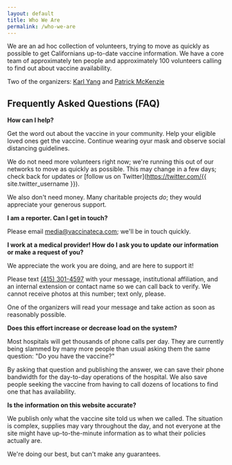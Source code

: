 ```yaml
---
layout: default
title: Who We Are
permalink: /who-we-are
---
```

We are an ad hoc collection of volunteers, trying to move as quickly as possible to get Californians up-to-date vaccine information. We have a core team of approximately ten people and approximately 100 volunteers calling to find out about vaccine availability.

Two of the organizers: [Karl Yang](https://twitter.com/chiefofstuffs) and [Patrick McKenzie](https://twitter.com/patio11)

<a name="faq" />

## Frequently Asked Questions (FAQ)

**How can I help?**

Get the word out about the vaccine in your community. Help your eligible loved ones get the vaccine. Continue wearing oyur mask and observe social distancing guidelines.

We do not need more volunteers right now; we're running this out of our networks to move as quickly as possible. This may change in a few days; check back for updates or [follow us on Twitter](https://twitter.com/{{ site.twitter_username }}).

We also don't need money. Many charitable projects _do_; they would appreciate your generous support.

**I am a reporter. Can I get in touch?**

Please email [media@vaccinateca.com](mailto:media@vaccinateca.com); we'll be in touch quickly.

**I work at a medical provider! How do I ask you to update our information or make a request of you?**

We appreciate the work you are doing, and are here to support it!

Please text [(415) 301-4597](tel:+14153014597) with your message, institutional affiliation, and an internal extension or contact name so we can call back to verify. We cannot receive photos at this number; text only, please.

One of the organizers will read your message and take action as soon as reasonably possible.

**Does this effort increase or decrease load on the system?**

Most hospitals will get thousands of phone calls per day. They are currently being slammed by many more people than usual asking them the same question: "Do you have the vaccine?"

By asking that question and publishing the answer, we can save their phone bandwidth for the day-to-day operations of the hospital. We also save people seeking the vaccine from having to call dozens of locations to find one that has availability.

**Is the information on this website accurate?**

We publish only what the vaccine site told us when we called. The situation is complex, supplies may vary throughout the day, and not everyone at the site might have up-to-the-minute information as to what their policies actually are.

We're doing our best, but can't make any guarantees.
